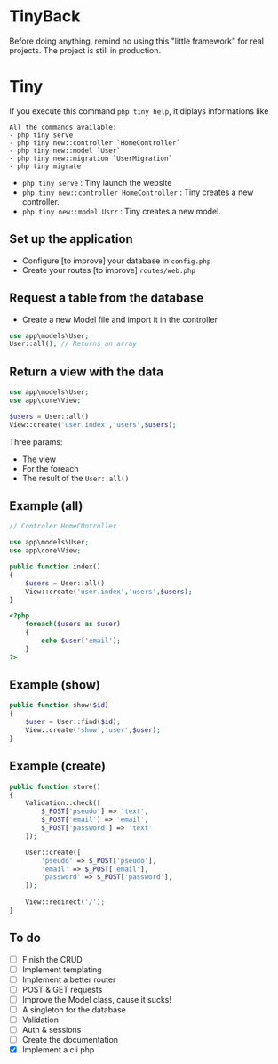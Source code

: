 # TinyBack

Before doing anything, remind no using this "little framework" for real projects. The project is 
still in production. 

# Tiny
If you execute this command ```php tiny help```, it diplays informations like
```
All the commands available:
- php tiny serve
- php tiny new::controller `HomeController`
- php tiny new::model `User`
- php tiny new::migration `UserMigration`
- php tiny migrate
```
- `php tiny serve` : Tiny launch the website
- `php tiny new::controller HomeController` : Tiny creates a new controller.
- `php tiny new::model Usrr` : Tiny creates a new model.

## Set up the application
- Configure [to improve] your database in `config.php`
- Create your routes [to improve] `routes/web.php`

## Request a table from the database
- Create a new Model file and import it in the controller
```php
use app\models\User;
User::all(); // Returns an array
```

## Return a view with the data
```php
use app\models\User;
use app\core\View;

$users = User::all()
View::create('user.index','users',$users);
```
Three params:
- The view
- For the foreach
- The result of the `User::all()`

## Example (all)
```php
// Controler HomeCOntroller

use app\models\User;
use app\core\View;

public function index()
{
    $users = User::all()
    View::create('user.index','users',$users);  
}
```

```php
<?php
    foreach($users as $user)
    {
        echo $user['email'];
    }
?>
```

## Example (show)
```php
public function show($id)
{
    $user = User::find($id);
    View::create('show','user',$user);
}
```

## Example (create)
```php
public function store()
{
    Validation::check([
        $_POST['pseudo'] => 'text',
        $_POST['email'] => 'email',
        $_POST['password'] => 'text'
    ]);

    User::create([
        'pseudo' => $_POST['pseudo'],
        'email' => $_POST['email'],
        'password' => $_POST['password'],
    ]);
    
    View::redirect('/');
}
```

## To do 
- [ ] Finish the CRUD
- [ ] Implement templating
- [ ] Implement a better router
- [ ] POST & GET requests
- [ ] Improve the Model class, cause it sucks!
- [ ] A singleton for the database
- [ ] Validation
- [ ] Auth & sessions
- [ ] Create the documentation
- [x] Implement a cli php